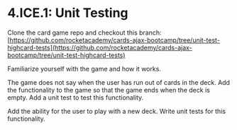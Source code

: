 # 4.ICE.1: Unit Testing

Clone the card game repo and checkout this branch: [https://github.com/rocketacademy/cards-ajax-bootcamp/tree/unit-test-highcard-tests](https://github.com/rocketacademy/cards-ajax-bootcamp/tree/unit-test-highcard-tests)

Familiarize yourself with the game and how it works.

The game does not say when the user has run out of cards in the deck. Add the functionality to the game so that the game ends when the deck is empty. Add a unit test to test this functionality.

Add the ability for the user to play with a new deck. Write unit tests for this functionality.

